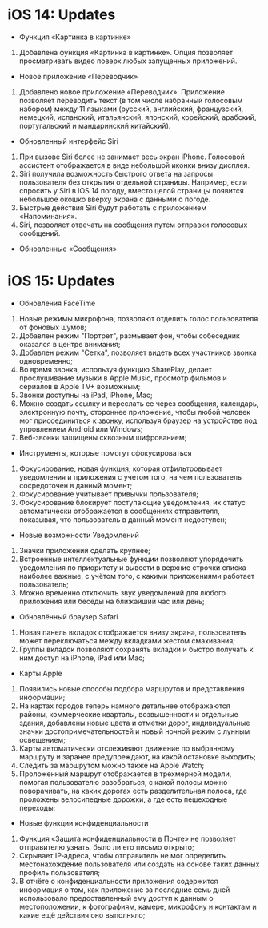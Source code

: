 # iOS 14: Updates
- Функция «Картинка в картинке»
1. Добавлена функция «Картинка в картинке». Опция позволяет просматривать видео поверх любых запущенных приложений.
- Новое приложение «Переводчик»
1. Добавлено новое приложение «Переводчик». Приложение позволяет переводить текст (в том числе набранный голосовым набором) между 11 языками (русский, английский, французский, немецкий, испанский, итальянский, японский, корейский, арабский, португальский и мандаринский китайский).
- Обновленный интерфейс Siri
1. При вызове Siri более не занимает весь экран iPhone. Голосовой ассистент отображается в виде небольшой иконки внизу дисплея.
2. Siri получила возможность быстрого ответа на запросы пользователя без открытия отдельной страницы. Например, если спросить у Siri в iOS 14 погоду, вместо целой страницы появится небольшое окошко вверху экрана с данными о погоде. 
3. Быстрые действия Siri будут работать с приложением «Напоминания».
4. Siri, позволяет отвечать на сообщения путем отправки голосовых сообщений.
- Обновленные «Сообщения»
# iOS 15: Updates
- Обновления FaceTime
 1. Новые режимы микрофона, позволяют отделить голос пользователя от фоновых шумов;
 2. Добавлен режим "Портрет", размывает фон, чтобы собеседник оказался в центре внимания;
 3. Добавлен режим "Сетка", позволяет видеть всех участников звонка одновременно;
 4. Во время звонка, используя функцию SharePlay, делает прослушивание музыки в Apple Music, просмотр фильмов и сериалов в Apple TV+ возможным;
 5. Звонки доступны на iPad, iPhone, Mac;
 6. Можно создать ссылку и переслать ее через сообщения, календарь, электронную почту, стороннее приложение, чтобы любой человек мог присоединиться к звонку, используя браузер на устройстве под упровлением Android или Windows;
 7. Веб-звонки защищены сквозным шифрованием;
 - Инструменты, которые помогут сфокусироваться
 1. Фокусирование, новая функция, которая отфильтровывает уведомления и приложения с учетом того, на чем пользователь сосредоточен в данный момент;
 2. Фокусирование учитывает привычки пользователя;
 3. Фокусирование блокирует поступающие уведомления, их статус автоматически отображается в сообщениях отправителя, показывая, что пользователь в данный момент недоступен;
 - Новые возможности Уведомлений
 1. Значки приложений сделать крупнее;
 2. Встроенные интеллектуальные функции позволяют упорядочить уведомления по приоритету и вывести в верхние строчки списка наиболее важные, с учётом того, с какими приложениями работает пользователь;
 3. Можно временно отключить звук уведомлений для любого приложения или беседы на ближайший час или день; 
- Обновлённый браузер Safari
1. Новая панель вкладок отображается внизу экрана, пользователь может переключаться между вкладками жестом смахивания;
2. Группы вкладок позволяют сохранять вкладки и быстро получать к ним доступ на iPhone, iPad или Mac;
- Карты Apple
1. Появились новые способы подбора маршрутов и представления информации;
2. На картах городов теперь намного детальнее отображаются районы, коммерческие кварталы, возвышенности и отдельные здания, добавлены новые цвета и отметки дорог, индивидуальные значки достопримечательностей и новый ночной режим с лунным освещением;
3. Карты автоматически отслеживают движение по выбранному маршруту и заранее предупреждают, на какой остановке выходить;
4. Следить за маршрутом можно также на Apple Watch;
5. Проложенный маршрут отображается в трехмерной модели, помогая пользователю разобраться, с какой полосы можно поворачивать, на каких дорогах есть разделительная полоса, где проложены велосипедные дорожки, а где есть пешеходные переходы;
- Новые функции конфиденциальности
1. Функция «Защита конфиденциальности в Почте» не позволяет отправителю узнать, было ли его письмо открыто;
2. Скрывает IP‑адреса, чтобы отправитель не мог определить местонахождение пользователя или создать на основе таких данных профиль пользователя;
3. В отчёте о конфиденциальности приложения содержится информация о том, как приложение за последние семь дней использовало предоставленный ему доступ к данным о местоположении, к фотографиям, камере, микрофону и контактам и какие ещё действия оно выполняло;
